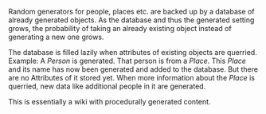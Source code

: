 Random generators for people, places etc. are backed up by a database of already generated objects.
As the database and thus the generated setting grows, the probability of taking an already existing object instead of generating a new one grows.

The database is filled lazily when attributes of existing objects are querried.
Example: A *Person* is generated. That person is from a *Place*. This *Place* and its name has now been generated and added to the database.
But there are no Attributes of it stored yet. When more information about the *Place* is querried, new data like additional people in it are generated.

This is essentially a wiki with procedurally generated content.

